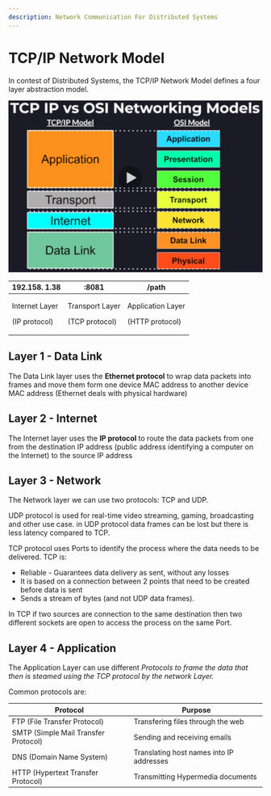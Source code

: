 ```yaml
---
description: Network Communication For Distributed Systems
---
```


# TCP/IP Network Model

In contest of Distributed Systems, the TCP/IP Network Model defines a four layer abstraction model.

![](<../../.gitbook/assets/image (12) (1) (1) (1) (1).png>)

| 192.158. 1.38                             | :8081                                       | /path                                          |
| ----------------------------------------- | ------------------------------------------- | ---------------------------------------------- |
| <p>Internet Layer</p><p>(IP protocol)</p> | <p>Transport Layer</p><p>(TCP protocol)</p> | <p>Application Layer</p><p>(HTTP protocol)</p> |

## Layer 1 - Data Link

The Data Link layer uses the **Ethernet protocol** to wrap data packets into frames and move them form one device MAC address to another device MAC address (Ethernet deals with physical hardware)

## Layer 2 - Internet

The Internet layer uses the **IP protocol** to route the data packets from one from the destination IP address (public address identifying a computer on the Internet) to the source IP address

## Layer 3 - Network

The Network layer we can use two protocols: TCP and UDP.

UDP protocol is used for real-time video streaming, gaming, broadcasting and other use case. in UDP protocol data frames can be lost but there is less latency compared to TCP.

TCP protocol uses Ports to identify the process where the data needs to be delivered. TCP is:

* Reliable - Guarantees data delivery as sent, without any losses
* It is based on a connection between 2 points that need to be created before data is sent
* Sends a stream of bytes (and not UDP data frames).

In TCP if two sources are connection to the same destination then two different sockets are open to access the process on the same Port.

## Layer 4 - Application

The Application Layer can use different _Protocols to frame the data that then is steamed using the TCP protocol by the network Layer._

Common protocols are:

| Protocol                             | Purpose                                  |
| ------------------------------------ | ---------------------------------------- |
| FTP (File Transfer Protocol)         | Transfering files through the web        |
| SMTP (Simple Mail Transfer Protocol) | Sending and receiving emails             |
| DNS (Domain Name System)             | Translating host names into IP addresses |
| HTTP (Hypertext Transfer Protocol)   | Transmitting Hypermedia documents        |
